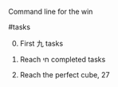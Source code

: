 Command line for the win

#tasks

0. First 九 tasks

1. Reach חי completed tasks

2. Reach the perfect cube, 27
